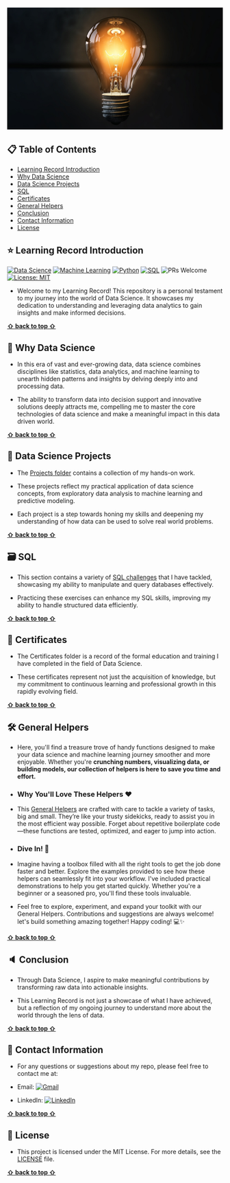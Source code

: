 <a name="top"></a>

<p align="center">
  <img src="https://github.com/Eric-Chung-0511/Learning-Record/blob/main/light-bulb-4514505_1920.jpg" alt="Data Science Innovation" width="800">
</p>

## 📋 Table of Contents
- [Learning Record Introduction](#star-learning-record-introduction)
- [Why Data Science](#star2-why-data-science)
- [Data Science Projects](#dizzy-data-science-projects)
- [SQL](#sql)
- [Certificates](#tada-certificates)
- [General Helpers](#general-helpers)
- [Conclusion](#speaker-conclusion)
- [Contact Information](#iphone-contact-information)
- [License](#license)

<h2 id="star-learning-record-introduction">⭐ Learning Record Introduction</h2>

[![Data Science](https://img.shields.io/badge/Data_Science-Explorer-orange.svg?logo=tensorflow)](https://www.tensorflow.org/)
[![Machine Learning](https://img.shields.io/badge/Machine_Learning-Skilled-yellow.svg?logo=scikit-learn)](https://scikit-learn.org/)
[![Python](https://img.shields.io/badge/Python->3.6-blue.svg?logo=python)](https://www.python.org/)
[![SQL](https://img.shields.io/badge/MySQL-Enthusiast-lightgrey.svg?logo=mysql)](https://www.mysql.com/)
![PRs Welcome](https://img.shields.io/badge/PRs-Welcome-brightgreen.svg?logo=github)
[![License: MIT](https://img.shields.io/badge/License-MIT-red.svg?logo=open-source-initiative)](https://opensource.org/licenses/MIT)

* Welcome to my Learning Record! This repository is a personal testament to my journey into the world of Data Science. It showcases my dedication to understanding and leveraging data analytics to gain insights and make informed decisions.

**[⇧ back to top ⇧](#top)**

<h2 id="star2-why-data-science">🌟 Why Data Science</h2>

* In this era of vast and ever-growing data, data science combines disciplines like statistics, data analytics, and machine learning to unearth hidden patterns and insights by delving deeply into and processing data. 

* The ability to transform data into decision support and innovative solutions deeply attracts me, compelling me to master the core technologies of data science and make a meaningful impact in this data driven world.

**[⇧ back to top ⇧](#top)**

<h2 id="dizzy-data-science-projects">💫 Data Science Projects</h2>

* The [Projects folder](https://github.com/Eric-Chung-0511/Learning-Record/tree/main/Data%20Science%20Projects) contains a collection of my hands-on work. 

* These projects reflect my practical application of data science concepts, from exploratory data analysis to machine learning and predictive modeling. 

* Each project is a step towards honing my skills and deepening my understanding of how data can be used to solve real world problems.

**[⇧ back to top ⇧](#top)**

<h2 id="sql">🗃️ SQL</h2>

* This section contains a variety of [SQL challenges](https://github.com/Eric-Chung-0511/Learning-Record/tree/main/SQL) that I have tackled, showcasing my ability to manipulate and query databases effectively.

* Practicing these exercises can enhance my SQL skills, improving my ability to handle structured data efficiently.

**[⇧ back to top ⇧](#top)**

<h2 id="tada-certificates">🎉 Certificates</h2>

* The Certificates folder is a record of the formal education and training I have completed in the field of Data Science. 

* These certificates represent not just the acquisition of knowledge, but my commitment to continuous learning and professional growth in this rapidly evolving field.

**[⇧ back to top ⇧](#top)**

<h2 id="general-helpers">🛠️ General Helpers</h2>

* Here, you'll find a treasure trove of handy functions designed to make your data science and machine learning journey smoother and more enjoyable. Whether you're **crunching numbers, visualizing data, or building models, our collection of helpers is here to save you time and effort.**

* ### Why You'll Love These Helpers ❤️
* This [General Helpers](https://github.com/Eric-Chung-0511/Learning-Record/tree/main/General%20Helpers) are crafted with care to tackle a variety of tasks, big and small. They’re like your trusty sidekicks, ready to assist you in the most efficient way possible. Forget about repetitive boilerplate code—these functions are tested, optimized, and eager to jump into action.

* ### Dive In! 🚀
* Imagine having a toolbox filled with all the right tools to get the job done faster and better. Explore the examples provided to see how these helpers can seamlessly fit into your workflow. I've included practical demonstrations to help you get started quickly. Whether you're a beginner or a seasoned pro, you'll find these tools invaluable.

* Feel free to explore, experiment, and expand your toolkit with our General Helpers. Contributions and suggestions are always welcome! let's build something amazing together! Happy coding! 💻✨

**[⇧ back to top ⇧](#top)**

<h2 id="speaker-conclusion">🔈 Conclusion</h2>

* Through Data Science, I aspire to make meaningful contributions by transforming raw data into actionable insights.

* This Learning Record is not just a showcase of what I have achieved, but a reflection of my ongoing journey to understand more about the world through the lens of data.

**[⇧ back to top ⇧](#top)**

<h2 id="iphone-contact-information">📱 Contact Information</h2>

* For any questions or suggestions about my repo, please feel free to contact me at:

* Email: [![Gmail](https://img.shields.io/badge/-Gmail-000?style=flat&logo=gmail)](mailto:substantial79@gmail.com)

* LinkedIn: [![LinkedIn](https://img.shields.io/badge/-LinkedIn-000?style=flat&logo=linkedin)](https://www.linkedin.com/in/ericchung0511/)

**[⇧ back to top ⇧](#top)**

<h2 id="license">🔏 License</h2>

* This project is licensed under the MIT License. For more details, see the [LICENSE](LICENSE) file.

**[⇧ back to top ⇧](#top)**

